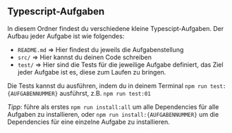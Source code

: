 ## Typescript-Aufgaben

In diesem Ordner findest du verschiedene kleine Typescipt-Aufgaben.
Der Aufbau jeder Aufgabe ist wie folgendes:

- `README.md` => Hier findest du jeweils die Aufgabenstellung
- `src/` => Hier kannst du deinen Code schreiben
- `test/` => Hier sind die Tests für die jeweilige Aufgabe definiert, das Ziel jeder Aufgabe ist es, diese zum Laufen zu bringen.

Die Tests kannst du ausführen, indem du in deinem Terminal `npm run test:{AUFGABENNUMMER}` ausführst, z.B. `npm run test:01`

*Tipp*: führe als erstes `npm run install:all` um alle Dependencies für alle Aufgaben zu installieren, oder `npm run install:{AUFGABENNUMMER}` um die Dependencies für eine einzelne Aufgabe zu installieren.
